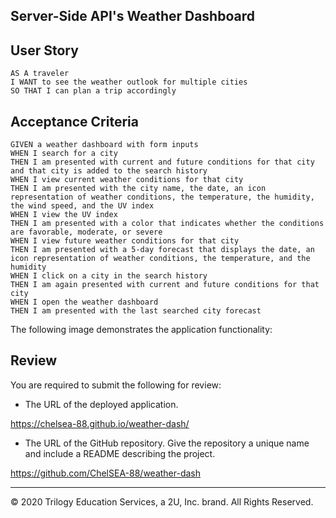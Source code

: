 
## Server-Side API's  Weather Dashboard


## User Story

```
AS A traveler
I WANT to see the weather outlook for multiple cities
SO THAT I can plan a trip accordingly
```

## Acceptance Criteria

```
GIVEN a weather dashboard with form inputs
WHEN I search for a city
THEN I am presented with current and future conditions for that city and that city is added to the search history
WHEN I view current weather conditions for that city
THEN I am presented with the city name, the date, an icon representation of weather conditions, the temperature, the humidity, the wind speed, and the UV index
WHEN I view the UV index
THEN I am presented with a color that indicates whether the conditions are favorable, moderate, or severe
WHEN I view future weather conditions for that city
THEN I am presented with a 5-day forecast that displays the date, an icon representation of weather conditions, the temperature, and the humidity
WHEN I click on a city in the search history
THEN I am again presented with current and future conditions for that city
WHEN I open the weather dashboard
THEN I am presented with the last searched city forecast
```

The following image demonstrates the application functionality:



## Review

You are required to submit the following for review:

* The URL of the deployed application.

https://chelsea-88.github.io/weather-dash/

* The URL of the GitHub repository. Give the repository a unique name and include a README describing the project.

https://github.com/ChelSEA-88/weather-dash

- - -
© 2020 Trilogy Education Services, a 2U, Inc. brand. All Rights Reserved.
